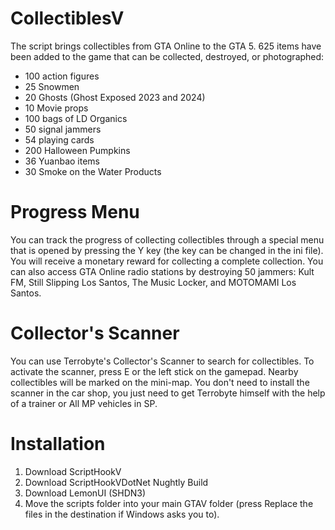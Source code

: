 # CollectiblesV
The script brings collectibles from GTA Online to the  GTA 5. 625 items have been added to the game that can be collected, destroyed, or photographed:

- 100 action figures
- 25 Snowmen
- 20 Ghosts (Ghost Exposed 2023 and 2024)
- 10 Movie props
- 100 bags of LD Organics
- 50 signal jammers
- 54 playing cards
- 200 Halloween Pumpkins
- 36 Yuanbao items
- 30 Smoke on the Water Products


# Progress Menu

You can track the progress of collecting collectibles through a special menu that is opened by pressing the Y key (the key can be changed in the ini file). You will receive a monetary reward for collecting a complete collection. You can also access GTA Online radio stations by destroying 50 jammers: Kult FM, Still Slipping Los Santos, The Music Locker, and MOTOMAMI Los Santos.


# Collector's Scanner
 
You can use Terrobyte's Collector's Scanner to search for collectibles. To activate the scanner, press E or the left stick on the gamepad. Nearby collectibles will be marked on the mini-map. You don't need to install the scanner in the car shop, you just need to get Terrobyte himself with the help of a trainer or All MP vehicles in SP.


# Installation

1. Download ScriptHookV
2. Download ScriptHookVDotNet Nughtly Build
3. Download LemonUI (SHDN3)
4. Move the scripts folder into your main GTAV folder (press Replace the files in the destination if Windows asks you to).
